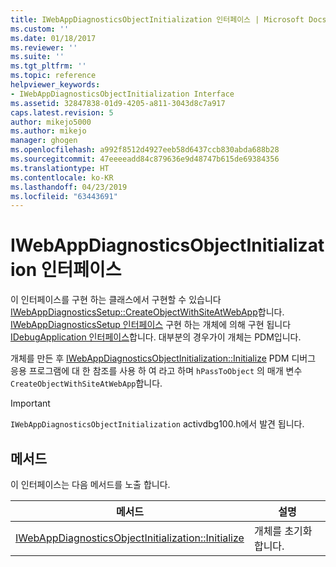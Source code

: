 ```yaml
---
title: IWebAppDiagnosticsObjectInitialization 인터페이스 | Microsoft Docs
ms.custom: ''
ms.date: 01/18/2017
ms.reviewer: ''
ms.suite: ''
ms.tgt_pltfrm: ''
ms.topic: reference
helpviewer_keywords:
- IWebAppDiagnosticsObjectInitialization Interface
ms.assetid: 32847838-01d9-4205-a811-3043d8c7a917
caps.latest.revision: 5
author: mikejo5000
ms.author: mikejo
manager: ghogen
ms.openlocfilehash: a992f8512d4927eeb58d6437ccb830abda688b28
ms.sourcegitcommit: 47eeeeadd84c879636e9d48747b615de69384356
ms.translationtype: HT
ms.contentlocale: ko-KR
ms.lasthandoff: 04/23/2019
ms.locfileid: "63443691"
---
```

# <a name="iwebappdiagnosticsobjectinitialization-interface"></a>IWebAppDiagnosticsObjectInitialization 인터페이스
이 인터페이스를 구현 하는 클래스에서 구현할 수 있습니다 [IWebAppDiagnosticsSetup::CreateObjectWithSiteAtWebApp](../../winscript/reference/iwebappdiagnosticssetup-createobjectwithsiteatwebapp.md)합니다. [IWebAppDiagnosticsSetup 인터페이스](../../winscript/reference/iwebappdiagnosticssetup-interface.md) 구현 하는 개체에 의해 구현 됩니다 [IDebugApplication 인터페이스](../../winscript/reference/idebugapplication-interface.md)합니다. 대부분의 경우가이 개체는 PDM입니다.  
  
 개체를 만든 후 [IWebAppDiagnosticsObjectInitialization::Initialize](../../winscript/reference/iwebappdiagnosticsobjectinitialization-initialize.md) PDM 디버그 응용 프로그램에 대 한 참조를 사용 하 여 라고 하며 `hPassToObject` 의 매개 변수 `CreateObjectWithSiteAtWebApp`합니다.  
  
> [!IMPORTANT]
> `IWebAppDiagnosticsObjectInitialization` activdbg100.h에서 발견 됩니다.  
  
## <a name="methods"></a>메서드  
 이 인터페이스는 다음 메서드를 노출 합니다.  
  
|메서드|설명|  
|------------|-----------------|  
|[IWebAppDiagnosticsObjectInitialization::Initialize](../../winscript/reference/iwebappdiagnosticsobjectinitialization-initialize.md)|개체를 초기화합니다.|